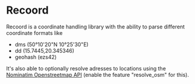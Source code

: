 # Recoord

Recoord is a coordinate handling library with the ability to parse different coordinate formats like
- dms (50°10'20"N 10°25'30"E)
- dd (15.7445,20.345346)
- geohash (ezs42)

It's also able to optionally resolve adresses to locations using the [Nominatim Openstreetmap API](https://nominatim.openstreetmap.org/) (enable the feature "resolve_osm" for this).
